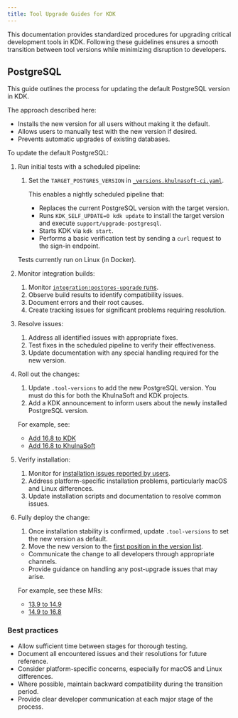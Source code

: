 ```yaml
---
title: Tool Upgrade Guides for KDK
---
```


This documentation provides standardized procedures for upgrading critical development tools in KDK. Following these guidelines ensures a smooth transition between tool versions while minimizing disruption to developers.

## PostgreSQL

This guide outlines the process for updating the default PostgreSQL version in KDK.

The approach described here:

- Installs the new version for all users without making it the default.
- Allows users to manually test with the new version if desired.
- Prevents automatic upgrades of existing databases.

To update the default PostgreSQL:

1. Run initial tests with a scheduled pipeline:
   1. Set the `TARGET_POSTGRES_VERSION` in [`_versions.khulnasoft-ci.yaml`](https://github.com/khulnasoft-lab/khulnasoft-development-kit/-/blob/master/.khulnasoft/ci/_versions.khulnasoft-ci.yml).
      
      This enables a nightly scheduled pipeline that:
      - Replaces the current PostgreSQL version with the target version.
      - Runs `KDK_SELF_UPDATE=0 kdk update` to install the target version and execute `support/upgrade-postgresql`.
      - Starts KDK via `kdk start`.
      - Performs a basic verification test by sending a `curl` request to the sign-in endpoint.

   Tests currently run on Linux (in Docker).

1. Monitor integration builds:
   1. Monitor [`integration:postgres-upgrade` runs](https://github.com/khulnasoft-lab/khulnasoft-development-kit/-/jobs?name=postgres-upgrade).
   1. Observe build results to identify compatibility issues.
   1. Document errors and their root causes.
   1. Create tracking issues for significant problems requiring resolution.

1. Resolve issues:
   1. Address all identified issues with appropriate fixes.
   1. Test fixes in the scheduled pipeline to verify their effectiveness.
   1. Update documentation with any special handling required for the new version.

1. Roll out the changes:
   1. Update `.tool-versions` to add the new PostgreSQL version.
      You must do this for both the KhulnaSoft and KDK projects.
   1. Add a KDK announcement to inform users about the newly installed PostgreSQL version.
   
   For example, see:
   - [Add 16.8 to KDK](https://github.com/khulnasoft-lab/khulnasoft-development-kit/-/merge_requests/4667)
   - [Add 16.8 to KhulnaSoft](https://github.com/khulnasoft-lab/khulnasoft/-/merge_requests/185192)

1. Verify installation:
   1. Monitor for [installation issues reported by users](https://dashboards.quality.khulnasoft.net/d/feiggichlw64gf/kdk-command-failure-rates?var-time_interval=1h&orgId=1&from=now-2d&to=now&timezone=browser&var-commands=rake%20update:tool-versions).
   1. Address platform-specific installation problems, particularly macOS and Linux differences.
   1. Update installation scripts and documentation to resolve common issues.

1. Fully deploy the change:
   1. Once installation stability is confirmed, update `.tool-versions` to set the new version as default.
   1. Move the new version to the [first position in the version list](https://dashboards.quality.khulnasoft.net/d/feiggichlw64gf/kdk-command-failure-rates?var-time_interval=1h&orgId=1&from=now-7d&to=now&timezone=browser&var-commands=rake%20update:tool-versions&var-commands=rake%20preflight-update-checks&var-commands=rake%20khulnasoft-db-migrate).
   - Communicate the change to all developers through appropriate channels.
   - Provide guidance on handling any post-upgrade issues that may arise.
   
   For example, see these MRs:
     - [13.9 to 14.9](https://github.com/khulnasoft-lab/khulnasoft-development-kit/-/merge_requests/3263)
     - [14.9 to 16.8](https://github.com/khulnasoft-lab/khulnasoft-development-kit/-/merge_requests/4647)

### Best practices

- Allow sufficient time between stages for thorough testing.
- Document all encountered issues and their resolutions for future reference.
- Consider platform-specific concerns, especially for macOS and Linux differences.
- Where possible, maintain backward compatibility during the transition period.
- Provide clear developer communication at each major stage of the process.
